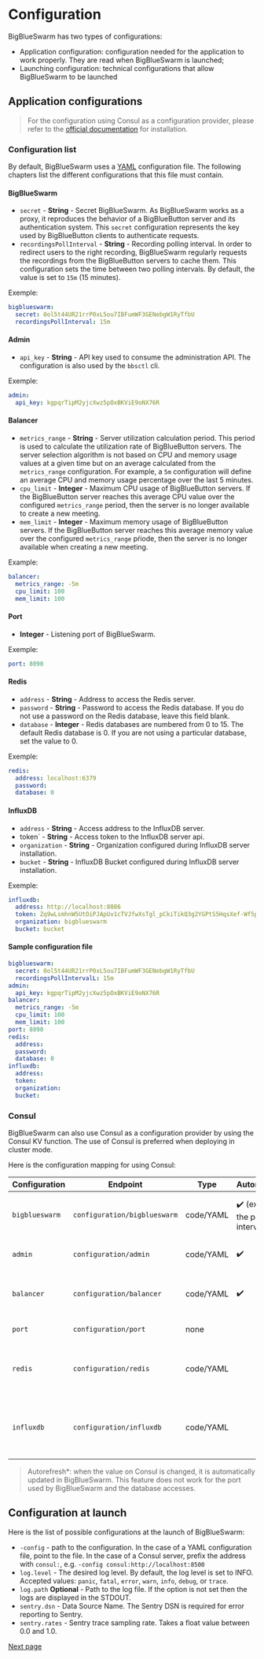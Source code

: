 # Configuration

BigBlueSwarm has two types of configurations:
* Application configuration: configuration needed for the application to work properly. They are read when BigBlueSwarm is launched;
* Launching configuration: technical configurations that allow BigBlueSwarm to be launched

## Application configurations

> For the configuration using Consul as a configuration provider, please refer to the [official documentation](https://www.hashicorp.com/products/consul) for installation.

### Configuration list

By default, BigBlueSwarm uses a [YAML](https://yaml.org/) configuration file. The following chapters list the different configurations that this file must contain.

#### BigBlueSwarm

* `secret` - __String__ - Secret BigBlueSwarm. As BigBlueSwarm works as a proxy, it reproduces the behavior of a BigBlueButton server and its authentication system. This `secret` configuration represents the key used by BigBlueButton clients to authenticate requests.
* `recordingsPollInterval` - __String__ - Recording polling interval. In order to redirect users to the right recording, BigBlueSwarm regularly requests the recordings from the BigBlueButton servers to cache them. This configuration sets the time between two polling intervals. By default, the value is set to `15m` (15 minutes).

Exemple:
```yml
bigblueswarm:
  secret: 0ol5t44UR21rrP0xL5ou7IBFumWF3GENebgW1RyTfbU
  recordingsPollInterval: 15m
```

#### Admin

* `api_key` - __String__ - API key used to consume the administration API. The configuration is also used by the `bbsctl` cli.

Exemple:

```yml
admin:
  api_key: kgpqrTipM2yjcXwz5pOxBKViE9oNX76R
```

#### Balancer

* `metrics_range` - __String__ - Server utilization calculation period. This period is used to calculate the utilization rate of BigBlueButton servers. The server selection algorithm is not based on CPU and memory usage values at a given time but on an average calculated from the `metrics_range` configuration. For example, a `5m` configuration will define an average CPU and memory usage percentage over the last 5 minutes.
* `cpu_limit` - __Integer__ - Maximum CPU usage of BigBlueButton servers. If the BigBlueButton server reaches this average CPU value over the configured `metrics_range` period, then the server is no longer available to create a new meeting.
* `mem_limit` - __Integer__ - Maximum memory usage of BigBlueButton servers. If the BigBlueButton server reaches this average memory value over the configured `metrics_range` pŕiode, then the server is no longer available when creating a new meeting.

Example:
```yml
balancer:
  metrics_range: -5m 
  cpu_limit: 100
  mem_limit: 100
```

#### Port

* __Integer__ - Listening port of BigBlueSwarm.

Exemple:
```yml
port: 8090
```

#### Redis

* `address` - __String__ - Address to access the Redis server.
* `password` - __String__ - Password to access the Redis database. If you do not use a password on the Redis database, leave this field blank.
* `database` - __Integer__ - Redis databases are numbered from 0 to 15. The default Redis database is 0. If you are not using a particular database, set the value to 0.

Exemple:
```yml
redis:
  address: localhost:6379
  password:
  database: 0
```

#### InfluxDB

* `address` - __String__ - Access address to the InfluxDB server.
* token` - __String__ - Access token to the InfluxDB server api.
* `organization` - __String__ - Organization configured during InfluxDB server installation.
* `bucket` - __String__ - InfluxDB Bucket configured during InfluxDB server installation.

Exemple:

```yml
influxdb:
  address: http://localhost:8086
  token: Zq9wLsmhnW5UtOiPJApUv1cTVJfwXsTgl_pCkiTikQ3g2YGPtS5HqsXef-Wf5pUU3wjY3nVWTYRI-Wc8LjbDfg==
  organization: bigblueswarm
  bucket: bucket
```

#### Sample configuration file

```yml
bigblueswarm:
  secret: 0ol5t44UR21rrP0xL5ou7IBFumWF3GENebgW1RyTfbU
  recordingsPollIntervalL: 15m
admin:
  api_key: kgpqrTipM2yjcXwz5pOxBKViE9oNX76R
balancer:
  metrics_range: -5m 
  cpu_limit: 100
  mem_limit: 100
port: 8090
redis:
  address:
  password:
  database: 0
influxdb:
  address:
  token: 
  organization:
  bucket:
```

### Consul

BigBlueSwarm can also use Consul as a configuration provider by using the Consul KV function. The use of Consul is preferred when deploying in cluster mode.

Here is the configuration mapping for using Consul:

| Configuration  | Endpoint                     | Type      | Autorefresh*                                         | Example                                                                                                                   |
| -------------- | ---------------------------- | --------- | ---------------------------------------------------- | ------------------------------------------------------------------------------------------------------------------------- |
| `bigblueswarm` | `configuration/bigblueswarm` | code/YAML | :heavy_check_mark: (except for the polling interval) | <pre><code>secret: 0ol5t44UR21rrP0xL5ou7IBFumWF3GENebgW1RyTfbU</code><br /><code>recordingsPollInterval: 15m</code></pre> |
| `admin`        | `configuration/admin`        | code/YAML | :heavy_check_mark:                                   | <pre><code>api_key: kgpqrTipM2yjcXwz5pOxBKViE9oNX76R</code></pre>                                                         |
| `balancer`     | `configuration/balancer`     | code/YAML | :heavy_check_mark:                                   | <pre><code>metrics_range: -5m</code><br /><code>cpu_limit: 100</code><br /><code>mem_limit: 100</code></pre>              |
| `port`         | `configuration/port`         | none      |                                                      | <pre><code>8090</code></pre>                                                                                              |
| `redis`        | `configuration/redis`        | code/YAML |                                                      | <pre><code>address: </code><br /><code>password:</code><br /><code>database: 0</code></pre>                               |
| `influxdb`     | `configuration/influxdb`     | code/YAML |                                                      | <pre><code>address: </code><br /><code>token:</code><br /><code>organization: 0</code><br /><code>bucket: </code></pre>   |

> Autorefresh*: when the value on Consul is changed, it is automatically updated in BigBlueSwarm. This feature does not work for the port used by BigBlueSwarm and the database accesses.

## Configuration at launch

Here is the list of possible configurations at the launch of BigBlueSwarm:
* `-config` - path to the configuration. In the case of a YAML configuration file, point to the file. In the case of a Consul server, prefix the address with `consul:`, e.g. `-config consul:http://localhost:8500`
* `log.level` - The desired log level. By default, the log level is set to INFO. Accepted values: `panic`, `fatal`, `error`, `warn`, `info`, `debug`, or `trace`.
* `log.path` __Optional__ - Path to the log file. If the option is not set then the logs are displayed in the STDOUT.
* `sentry.dsn` - Data Source Name. The Sentry DSN is required for error reporting to Sentry.
* `sentry.rates` - Sentry trace sampling rate. Takes a float value between 0.0 and 1.0.

[Next page](initialization.md)
